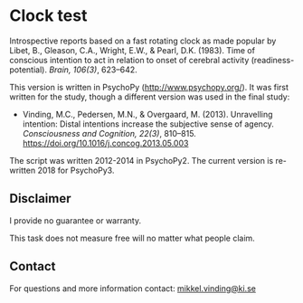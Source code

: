 # Clock test
Introspective reports based on a fast rotating clock as made popular by Libet, B., Gleason, C.A., Wright, E.W., & Pearl, D.K. (1983). Time of conscious intention to act in relation to onset of cerebral activity (readiness-potential). *Brain, 106(3)*, 623–642.

This version is written in PsychoPy (http://www.psychopy.org/). It was first written for the study, though a different version was used in the final study:

* Vinding, M.C., Pedersen, M.N., & Overgaard, M. (2013). Unravelling intention: Distal intentions increase the subjective sense of agency. *Consciousness and Cognition, 22(3)*, 810–815. https://doi.org/10.1016/j.concog.2013.05.003

The script was written 2012-2014 in PsychoPy2. The current version is re-written 2018 for PsychoPy3.

## Disclaimer
I provide no guarantee or warranty.

This task does not measure free will no matter what people claim.

## Contact
For questions and more information contact: mikkel.vinding@ki.se
